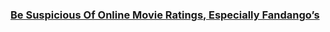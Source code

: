 
### [Be Suspicious Of Online Movie Ratings, Especially Fandango’s](https://fivethirtyeight.com/features/fandango-movies-ratings/)




















